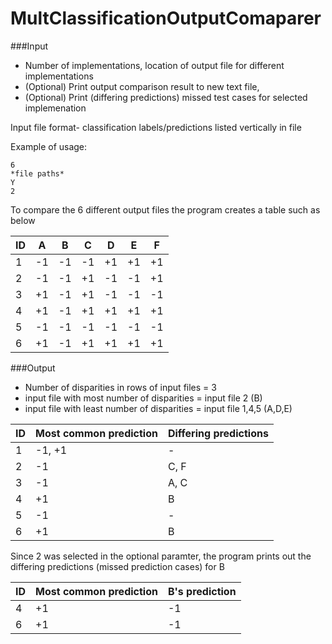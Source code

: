 MultClassificationOutputComaparer
=================================



###Input  
* Number of implementations, location of output file for different implementations 
* (Optional) Print output comparison result to new text file, 
* (Optional) Print (differing predictions) missed test cases for selected implemenation

Input file format- classification labels/predictions listed vertically in file 
	
	
Example of usage:

	6
	*file paths*
	Y
	2
	
To compare the 6 different output files the program creates a table such as below 
	
	
| ID  |  A  |  B  |  C  |  D  |  E  |  F  |
| --- | --- | --- | --- | --- | --- | --- |
|  1  |  -1 |  -1 |  -1 |  +1 |  +1 |  +1 |
|  2  |  -1 |  -1 |  +1 |  -1 |  -1 |  +1 |
|  3  |  +1 |  -1 |  +1 |  -1 |  -1 |  -1 |
|  4  |  +1 |  -1 |  +1 |  +1 |  +1 |  +1 |
|  5  |  -1 |  -1 |  -1 |  -1 |  -1 |  -1 |
|  6  |  +1 |  -1 |  +1 |  +1 |  +1 |  +1 |

	
	
	
	
###Output 
* Number of disparities in rows of input files = 3
* input file with most number of disparities = input file 2 (B)
* input file with least number of disparities = input file 1,4,5 (A,D,E)
	

| ID  |  Most common prediction  |  Differing predictions  |
| --- | ------------------------ |  ---------------------- |
|  1  |        -1, +1            |           -             |
|  2  |        -1                |         C, F            |   
|  3  |        -1                |         A, C            |
|  4  |        +1                |           B             | 
|  5  |        -1                |           -             | 
|  6  |        +1                |           B             |   
	

Since 2 was selected in the optional paramter, the program prints out the differing predictions (missed prediction cases) for B 


| ID  |  Most common prediction  |  B's prediction   |
| --- | ------------------------ |  ---------------- |
|  4  |        +1                |         -1        | 
|  6  |        +1                |         -1        |
